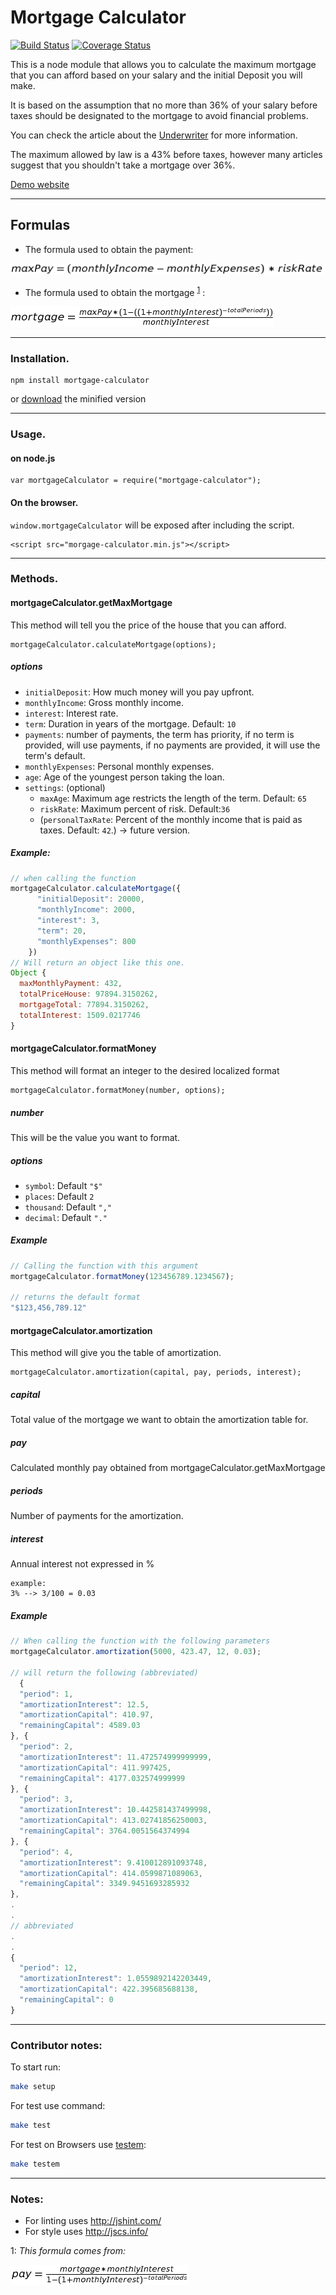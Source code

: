 # Mortgage Calculator

[![Build Status](https://travis-ci.org/cristobal-io/mortgage-calculator.svg)](https://travis-ci.org/cristobal-io/mortgage-calculator) [![Coverage Status](https://coveralls.io/repos/cristobal-io/mortgage-calculator/badge.svg?branch=master&service=github)](https://coveralls.io/github/cristobal-io/mortgage-calculator?branch=master)

This is a node module that allows you to calculate the maximum mortgage that you can afford based on your salary and the initial Deposit you will make.

It is based on the assumption that no more than 36% of your salary before taxes should be designated to the mortgage to avoid financial problems.

You can check the article about the [Underwriter](http://www.realtor.com/advice/the-underwriter-unseen-approver-of-your-mortgage/) for more information.

The maximum allowed by law is a 43% before taxes, however many articles suggest that you shouldn't take a mortgage over 36%.

[Demo website](http://cristobal-io.github.io/mortgage-calculator/)

---

## Formulas

- The formula used to obtain the payment:

![payment](./img/max_payment_formula.png)

- The formula used to obtain the mortgage <sup>[1](#formula)</sup> :

![mortgage_formula](./img/mortgage_formula.png)

---

### Installation.

    npm install mortgage-calculator

or [download](https://raw.githubusercontent.com/cristobal-io/mortgage-calculator/master/dist/mortgage-calculator.min.js) the minified version

---

### Usage.

#### on node.js

    var mortgageCalculator = require("mortgage-calculator");

#### On the browser.

`window.mortgageCalculator` will be exposed after including the script.

    <script src="morgage-calculator.min.js"></script>

---

### Methods.

#### mortgageCalculator.getMaxMortgage

This method will tell you the price of the house that you can afford.

```
mortgageCalculator.calculateMortgage(options);
```

##### options

- `initialDeposit`: How much money will you pay upfront.
- `monthlyIncome`: Gross monthly income.
- `interest`: Interest rate.
- `term`: Duration in years of the mortgage. Default: `10`
- `payments`: number of payments, the term has priority, if no term is provided, will use payments, if no payments are provided, it will use the term's default.
- `monthlyExpenses`: Personal monthly expenses.
- `age`: Age of the youngest person taking the loan.
- `settings`: (optional)
    + `maxAge`: Maximum age restricts the length of the term. Default: `65`
    + `riskRate`: Maximum percent of risk. Default:`36`
    + (`personalTaxRate`: Percent of the monthly income that is paid as taxes. Default: `42`.) -> future version.

##### Example:

```javascript
// when calling the function
mortgageCalculator.calculateMortgage({
      "initialDeposit": 20000,
      "monthlyIncome": 2000,
      "interest": 3,
      "term": 20,
      "monthlyExpenses": 800
    })
// Will return an object like this one.
Object {
  maxMonthlyPayment: 432,
  totalPriceHouse: 97894.3150262,
  mortgageTotal: 77894.3150262,
  totalInterest: 1509.0217746
}
```

#### mortgageCalculator.formatMoney

This method will format an integer to the desired localized format

```
mortgageCalculator.formatMoney(number, options);
```

##### number

This will be the value you want to format.

##### options

- `symbol`: Default `"$"`
- `places`: Default `2`
- `thousand`: Default `","`
- `decimal`: Default `"."`

##### Example

```javascript
// Calling the function with this argument
mortgageCalculator.formatMoney(123456789.1234567);

// returns the default format 
"$123,456,789.12"

```

#### mortgageCalculator.amortization

This method will give you the table of amortization.

```
mortgageCalculator.amortization(capital, pay, periods, interest);
```

##### capital

Total value of the mortgage we want to obtain the amortization table for.

##### pay

Calculated monthly pay obtained from mortgageCalculator.getMaxMortgage

##### periods

Number of payments for the amortization.

##### interest

Annual interest not expressed in %

    example:
    3% --> 3/100 = 0.03

##### Example

```javascript
// When calling the function with the following parameters
mortgageCalculator.amortization(5000, 423.47, 12, 0.03);

// will return the following (abbreviated)
  {
  "period": 1,
  "amortizationInterest": 12.5,
  "amortizationCapital": 410.97,
  "remainingCapital": 4589.03
}, {
  "period": 2,
  "amortizationInterest": 11.472574999999999,
  "amortizationCapital": 411.997425,
  "remainingCapital": 4177.032574999999
}, {
  "period": 3,
  "amortizationInterest": 10.442581437499998,
  "amortizationCapital": 413.02741856250003,
  "remainingCapital": 3764.0051564374994
}, {
  "period": 4,
  "amortizationInterest": 9.410012891093748,
  "amortizationCapital": 414.0599871089063,
  "remainingCapital": 3349.9451693285932
},
.
.
// abbreviated
.
.
{
  "period": 12,
  "amortizationInterest": 1.0559892142203449,
  "amortizationCapital": 422.395685688138,
  "remainingCapital": 0
}

```

---

### Contributor notes:

To start run:

```bash
make setup
```

For test use command:

```bash
make test
```

For test on Browsers use [testem](https://github.com/airportyh/testem):

```bash
make testem
```

---

### Notes:

- For linting uses http://jshint.com/
- For style uses http://jscs.info/ 

<a name="formula">1</a>: _This formula comes from:_

 ![payment](./img/payment_mortgage_formula.png)
